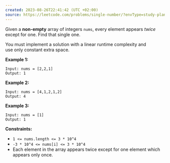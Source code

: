```yaml
---
created: 2023-08-26T22:41:42 (UTC +02:00)
source: https://leetcode.com/problems/single-number/?envType=study-plan-v2&envId=leetcode-75
---
```

Given a **non-empty** array of integers `nums`, every element appears _twice_ except for one. Find that single one.

You must implement a solution with a linear runtime complexity and use only constant extra space.

**Example 1:**

```
Input: nums = [2,2,1]
Output: 1

```

**Example 2:**

```
Input: nums = [4,1,2,1,2]
Output: 4

```

**Example 3:**

```
Input: nums = [1]
Output: 1

```

**Constraints:**

-   `1 <= nums.length <= 3 * 10^4`
-   `-3 * 10^4 <= nums[i] <= 3 * 10^4`
-   Each element in the array appears twice except for one element which appears only once.
